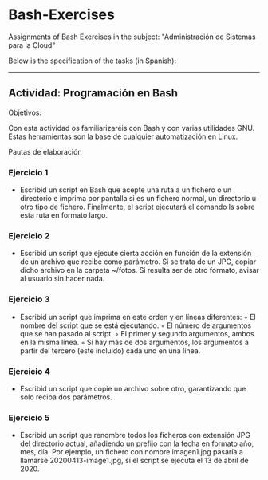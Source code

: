 # Bash-Exercises

Assignments of Bash Exercises in the subject: "Administración de Sistemas para la Cloud"

Below is the specification of the tasks (in Spanish):

---

## Actividad: Programación en Bash

Objetivos:

Con esta actividad os familiarizaréis con Bash y con varias utilidades GNU. Estas herramientas son la base de cualquier automatización en Linux.

Pautas de elaboración

### Ejercicio 1

- Escribid un script en Bash que acepte una ruta a un fichero o un directorio e imprima por pantalla si es un fichero normal, un directorio u otro tipo de fichero. Finalmente, el script ejecutará el comando ls sobre esta ruta en formato largo.

### Ejercicio 2

- Escribid un script que ejecute cierta acción en función de la extensión de un archivo que recibe como parámetro. Si se trata de un JPG, copiar dicho archivo en la carpeta ~/fotos. Si resulta ser de otro formato, avisar al usuario sin hacer nada.

### Ejercicio 3

- Escribid un script que imprima en este orden y en líneas diferentes:
        ◦ El nombre del script que se está ejecutando.
        ◦ El número de argumentos que se han pasado al script.
        ◦ El primer y segundo argumentos, ambos en la misma línea.
        ◦ Si hay más de dos argumentos, los argumentos a partir del tercero (este incluido) cada uno en una línea.

### Ejercicio 4

- Escribid un script que copie un archivo sobre otro, garantizando que solo reciba dos parámetros.

### Ejercicio 5

- Escribid un script que renombre todos los ficheros con extensión JPG del directorio actual, añadiendo un prefijo con la fecha en formato año, mes, día. Por ejemplo, un fichero con nombre imagen1.jpg pasaría a llamarse 20200413-image1.jpg, si el script se ejecuta el 13 de abril de 2020.